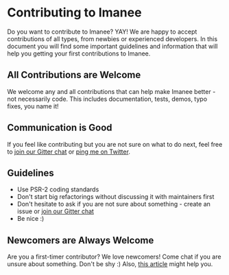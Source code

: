 # Contributing to Imanee

Do you want to contribute to Imanee? YAY! We are happy to accept contributions of all types, 
from newbies or experienced developers. In this document you will find some important guidelines and information that will
help you getting your first contributions to Imanee.

## All Contributions are Welcome

We welcome any and all contributions that can help make Imanee better - not necessarily code.
This includes documentation, tests, demos, typo fixes, you name it!

## Communication is Good

If you feel like contributing but you are not sure on what to do next, feel free to [join our Gitter chat](https://gitter.im/imanee/imanee)
or [ping me on Twitter](http://twitter.com/erikaheidi).

## Guidelines

  - Use PSR-2 coding standards
  - Don't start big refactorings without discussing it with maintainers first
  - Don't hesitate to ask if you are not sure about something - create an issue or [join our Gitter chat](https://gitter.im/imanee/imanee) 
  - Be nice :)

## Newcomers are Always Welcome

Are you a first-timer contributor? We love newcomers! Come chat if you are unsure about something. Don't be shy :)
Also, [this article](http://www.erikaheidi.com/blog/a-beginners-guide-to-open-source-making-your-first-contribution) might help you.
